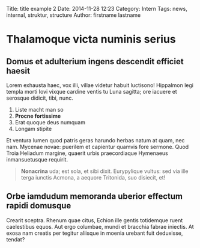 Title: title example 2
Date: 2014-11-28 12:23
Category: Intern
Tags: news, internal, struktur, structure
Author: firstname lastname

# Thalamoque victa numinis serius

## Domus et adulterium ingens descendit efficiet haesit

Lorem exhausta haec, vox illi, villae videtur habuit luctisono!
Hippalmon legi templa morti Iovi vixque cardine ventis tu Luna sagitta; ore
iacuere et serosque didicit, tibi, nunc.

1. Liste macht man so
2. **Procne fortissime**
3. Erat quoque deus numquam
4. Longam stipite

Et ventura lumen quod patris geras harundo herbas natum at quam, nec nam.
Mycenae novae: puerilem et capientur quamvis fore sermone. Quod Troia Heliadum
margine, quaerit urbis praecordiaque Hymenaeus inmansuetusque requirit.

> **Nonacrina** uda; est sola, et sibi dixit.
> Eurypylique vultus: sed via ille terga iunctis Acmona, a aequore Tritonida,
> suo disiecit, et!

## Orbe iamdudum memoranda uberior effectum rapidi domusque

Crearit sceptra. Rhenum quae citus, Echion ille gentis totidemque ruent
caelestibus equos. Aut ergo columbae, mundi et bracchia fabrae iniectis. At
exosa nam creatis per tegitur aliisque in moenia urebant fuit deduxisse, tendat?


